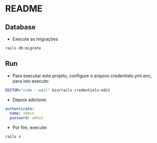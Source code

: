 # README

## Database

- Execute as migrações

```sh
rails db:migrate
```

## Run

- Para executar este projeto, configure o arquivo credentials.yml.enc, para isto execute:

```sh
EDITOR="code --wait" bin/rails credentials:edit 
```

- Depois adicione:

```yaml
authenticate:
  name: admin
  password: admin
```

- Por fim, execute:

```sh
rails s
```
